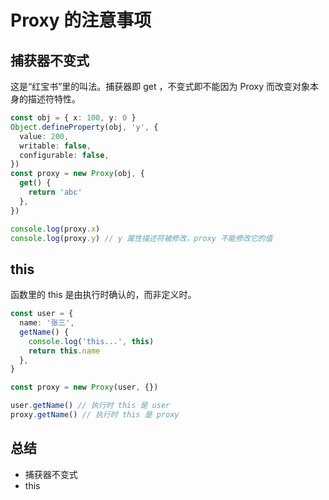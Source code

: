 # Proxy 的注意事项

## 捕获器不变式

这是“红宝书”里的叫法。捕获器即 get ，不变式即不能因为 Proxy 而改变对象本身的描述符特性。

```ts
const obj = { x: 100, y: 0 }
Object.defineProperty(obj, 'y', {
  value: 200,
  writable: false,
  configurable: false,
})
const proxy = new Proxy(obj, {
  get() {
    return 'abc'
  },
})

console.log(proxy.x)
console.log(proxy.y) // y 属性描述符被修改，proxy 不能修改它的值
```

## this

函数里的 this 是由执行时确认的，而非定义时。

```ts
const user = {
  name: '张三',
  getName() {
    console.log('this...', this)
    return this.name
  },
}

const proxy = new Proxy(user, {})

user.getName() // 执行时 this 是 user
proxy.getName() // 执行时 this 是 proxy
```

## 总结

- 捕获器不变式
- this
